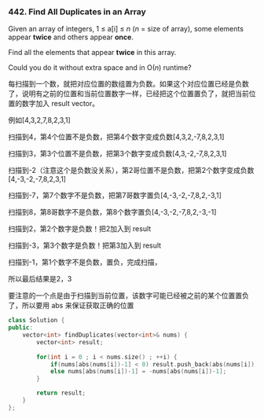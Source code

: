 ### 442. Find All Duplicates in an Array

Given an array of integers, 1 ≤ a[i] ≤ *n* (*n* = size of array), some elements appear **twice** and others appear **once**.

Find all the elements that appear **twice** in this array.

Could you do it without extra space and in O(*n*) runtime?

每扫描到一个数，就把对应位置的数组置为负数。如果这个对应位置已经是负数了，说明有之前的位置和当前位置数字一样，已经把这个位置置负了，就把当前位置的数字加入 result vector。

例如[4,3,2,7,8,2,3,1]

扫描到4，第4个位置不是负数，把第4个数字变成负数[4,3,2,-7,8,2,3,1]

扫描到3，第3个位置不是负数，把第3个数字变成负数[4,3,-2,-7,8,2,3,1]

扫描到-2（注意这个是负数没关系），第2哥位置不是负数，把第2个数字变成负数[4,-3,-2,-7,8,2,3,1]

扫描到-7，第7个数字不是负数，把第7哥数字置负[4,-3,-2,-7,8,2,-3,1]

扫描到8，第8哥数字不是负数，第8个数字置负[4,-3,-2,-7,8,2,-3,-1]

扫描到2，第2个数字是负数！把2加入到 result

扫描到-3，第3个数字是负数！把第3加入到 result

扫描到-1，第1个数字不是负数，置负，完成扫描，

所以最后结果是2，3

要注意的一个点是由于扫描到当前位置，该数字可能已经被之前的某个位置置负了，所以要用 abs 来保证获取正确的位置

```c++
class Solution {
public:
    vector<int> findDuplicates(vector<int>& nums) {
        vector<int> result;
        
        for(int i = 0 ; i < nums.size() ; ++i) {
            if(nums[abs(nums[i])-1] < 0) result.push_back(abs(nums[i]));
            else nums[abs(nums[i])-1] = -nums[abs(nums[i])-1];
        }

        return result;
    }
};
```

